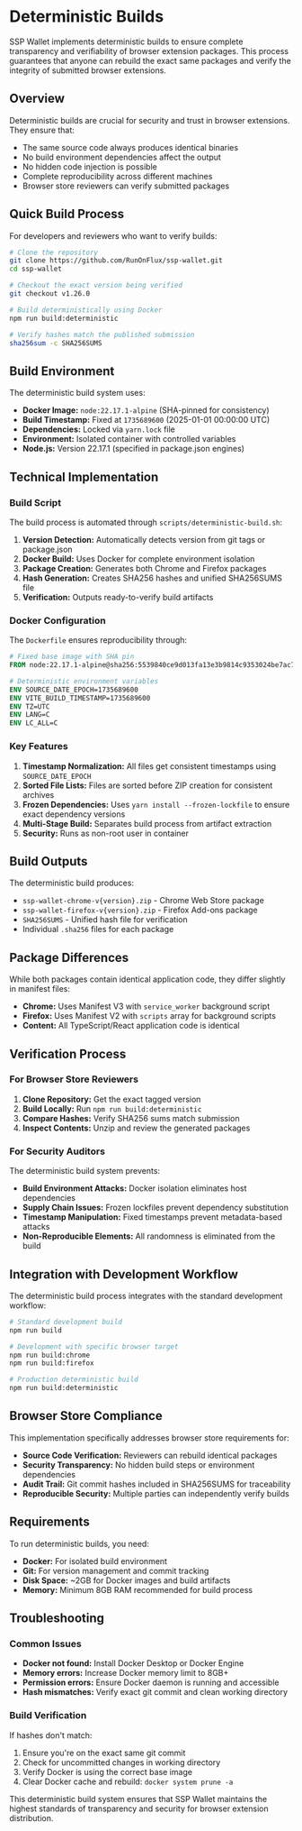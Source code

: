 # Deterministic Builds

SSP Wallet implements deterministic builds to ensure complete transparency and verifiability of browser extension packages. This process guarantees that anyone can rebuild the exact same packages and verify the integrity of submitted browser extensions.

## Overview

Deterministic builds are crucial for security and trust in browser extensions. They ensure that:
- The same source code always produces identical binaries
- No build environment dependencies affect the output
- No hidden code injection is possible
- Complete reproducibility across different machines
- Browser store reviewers can verify submitted packages

## Quick Build Process

For developers and reviewers who want to verify builds:

```bash
# Clone the repository
git clone https://github.com/RunOnFlux/ssp-wallet.git
cd ssp-wallet

# Checkout the exact version being verified
git checkout v1.26.0

# Build deterministically using Docker
npm run build:deterministic

# Verify hashes match the published submission
sha256sum -c SHA256SUMS
```

## Build Environment

The deterministic build system uses:

- **Docker Image:** `node:22.17.1-alpine` (SHA-pinned for consistency)
- **Build Timestamp:** Fixed at `1735689600` (2025-01-01 00:00:00 UTC)
- **Dependencies:** Locked via `yarn.lock` file
- **Environment:** Isolated container with controlled variables
- **Node.js:** Version 22.17.1 (specified in package.json engines)

## Technical Implementation

### Build Script

The build process is automated through `scripts/deterministic-build.sh`:

1. **Version Detection:** Automatically detects version from git tags or package.json
2. **Docker Build:** Uses Docker for complete environment isolation
3. **Package Creation:** Generates both Chrome and Firefox packages
4. **Hash Generation:** Creates SHA256 hashes and unified SHA256SUMS file
5. **Verification:** Outputs ready-to-verify build artifacts

### Docker Configuration

The `Dockerfile` ensures reproducibility through:

```dockerfile
# Fixed base image with SHA pin
FROM node:22.17.1-alpine@sha256:5539840ce9d013fa13e3b9814c9353024be7ac75aca5db6d039504a56c04ea59

# Deterministic environment variables
ENV SOURCE_DATE_EPOCH=1735689600
ENV VITE_BUILD_TIMESTAMP=1735689600
ENV TZ=UTC
ENV LANG=C
ENV LC_ALL=C
```

### Key Features

1. **Timestamp Normalization:** All files get consistent timestamps using `SOURCE_DATE_EPOCH`
2. **Sorted File Lists:** Files are sorted before ZIP creation for consistent archives
3. **Frozen Dependencies:** Uses `yarn install --frozen-lockfile` to ensure exact dependency versions
4. **Multi-Stage Build:** Separates build process from artifact extraction
5. **Security:** Runs as non-root user in container

## Build Outputs

The deterministic build produces:

- `ssp-wallet-chrome-v{version}.zip` - Chrome Web Store package
- `ssp-wallet-firefox-v{version}.zip` - Firefox Add-ons package
- `SHA256SUMS` - Unified hash file for verification
- Individual `.sha256` files for each package

## Package Differences

While both packages contain identical application code, they differ slightly in manifest files:

- **Chrome:** Uses Manifest V3 with `service_worker` background script
- **Firefox:** Uses Manifest V2 with `scripts` array for background scripts
- **Content:** All TypeScript/React application code is identical

## Verification Process

### For Browser Store Reviewers

1. **Clone Repository:** Get the exact tagged version
2. **Build Locally:** Run `npm run build:deterministic`
3. **Compare Hashes:** Verify SHA256 sums match submission
4. **Inspect Contents:** Unzip and review the generated packages

### For Security Auditors

The deterministic build system prevents:
- **Build Environment Attacks:** Docker isolation eliminates host dependencies
- **Supply Chain Issues:** Frozen lockfiles prevent dependency substitution
- **Timestamp Manipulation:** Fixed timestamps prevent metadata-based attacks
- **Non-Reproducible Elements:** All randomness is eliminated from the build

## Integration with Development Workflow

The deterministic build process integrates with the standard development workflow:

```bash
# Standard development build
npm run build

# Development with specific browser target
npm run build:chrome
npm run build:firefox

# Production deterministic build
npm run build:deterministic
```

## Browser Store Compliance

This implementation specifically addresses browser store requirements for:
- **Source Code Verification:** Reviewers can rebuild identical packages
- **Security Transparency:** No hidden build steps or environment dependencies
- **Audit Trail:** Git commit hashes included in SHA256SUMS for traceability
- **Reproducible Security:** Multiple parties can independently verify builds

## Requirements

To run deterministic builds, you need:
- **Docker:** For isolated build environment
- **Git:** For version management and commit tracking
- **Disk Space:** ~2GB for Docker images and build artifacts
- **Memory:** Minimum 8GB RAM recommended for build process

## Troubleshooting

### Common Issues

- **Docker not found:** Install Docker Desktop or Docker Engine
- **Memory errors:** Increase Docker memory limit to 8GB+
- **Permission errors:** Ensure Docker daemon is running and accessible
- **Hash mismatches:** Verify exact git commit and clean working directory

### Build Verification

If hashes don't match:
1. Ensure you're on the exact same git commit
2. Check for uncommitted changes in working directory
3. Verify Docker is using the correct base image
4. Clear Docker cache and rebuild: `docker system prune -a`

This deterministic build system ensures that SSP Wallet maintains the highest standards of transparency and security for browser extension distribution.